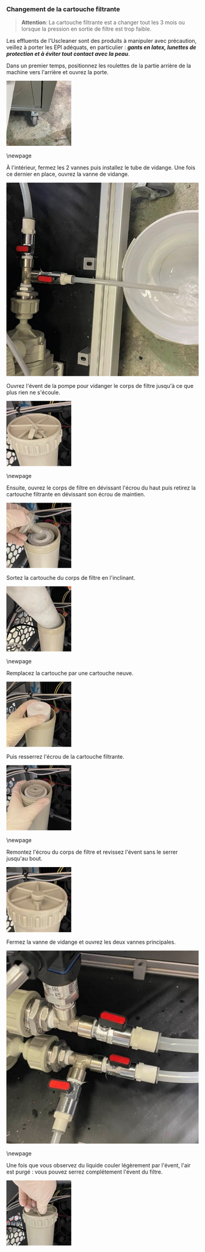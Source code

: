 ### Changement de la cartouche filtrante

> **Attention**: La cartouche filtrante est a changer tout les 3 mois ou lorsque la pression en sortie de filtre est trop faible.

Les effluents de l'Uscleaner sont des produits à manipuler avec précaution, veillez à porter les EPI adéquats, en particulier : ***gants en latex, lunettes de protection et à éviter tout contact avec la peau***.

Dans un premier temps, positionnez les roulettes de la partie arrière de la machine vers l'arrière et ouvrez la porte.

![Ouverture porte](Image1.jpg)

\newpage

À l'intérieur, fermez les 2 vannes puis installez le tube de vidange. Une fois ce dernier en place, ouvrez la vanne de vidange.

![Vannes](Image3.jpg)

Ouvrez l'évent de la pompe pour vidanger le corps de filtre jusqu'à ce que plus rien ne s'écoule.

![Ouverture évent pompe](Image4.jpg)

\newpage

Ensuite, ouvrez le corps de filtre en dévissant l'écrou du haut puis retirez la cartouche filtrante en dévissant son écrou de maintien.

![Retirer écrou cartouche](Image6.jpg)

Sortez la cartouche du corps de filtre en l'inclinant.

![Retirer cartouche](Image7.jpg)

\newpage

Remplacez la cartouche par une cartouche neuve.

![Insertion cartouche neuve](Image8.jpg)

Puis resserrez l'écrou de la cartouche filtrante.

![Resserrer écrou cartouche](Image9.jpg)

\newpage

Remontez l'écrou du corps de filtre et revissez l'évent sans le serrer jusqu'au bout.

![Fermeture écrou corps de filtre](Image10.jpg)

Fermez la vanne de vidange et ouvrez les deux vannes principales.

![Fermeture vanne de vidange, ouverture vannes principales](Image11.jpg)

\newpage

Une fois que vous observez du liquide couler légèrement par l'évent, l'air est purgé : vous pouvez serrez complétement l'évent du filtre.

![Serrage complet évent](Image12.jpg)

